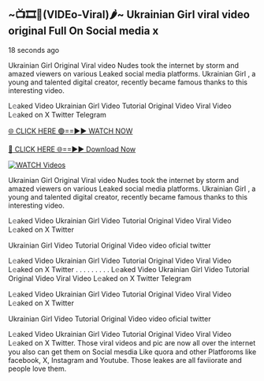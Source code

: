 ## ~📺🎞️👙(VIDEo-Viral)🌶~ Ukrainian Girl     viral video original Full On Social media x 

18 seconds ago

Ukrainian Girl     Original Viral video Nudes took the internet by storm and amazed viewers on various Leaked social media platforms. Ukrainian Girl    , a young and talented digital creator, recently became famous thanks to this interesting video.

L𝚎aked Video Ukrainian Girl     Video Tutorial Original Video Viral Video L𝚎aked on X Twitter Telegram

[🌐 CLICK HERE 🟢==►► WATCH NOW](https://cutt.ly/0rtR8jlR)

[🔴 CLICK HERE 🌐==►► Download Now](https://cutt.ly/SrtR4cwq)

[![WATCH Videos](https://i.imgur.com/dJHk4Zq.gif)](https://cutt.ly/0rtR8jlR)

Ukrainian Girl     Original Viral video Nudes took the internet by storm and amazed viewers on various Leaked social media platforms. Ukrainian Girl     , a young and talented digital creator, recently became famous thanks to this interesting video.

L𝚎aked Video Ukrainian Girl     Video Tutorial Original Video Viral Video L𝚎aked on X Twitter

Ukrainian Girl     Video Tutorial Original Video video oficial twitter

L𝚎aked Video Ukrainian Girl     Video Tutorial Original Video Viral Video L𝚎aked on X Twitter
. . . . . . . . . L𝚎aked Video Ukrainian Girl     Video Tutorial Original Video Viral Video L𝚎aked on X Twitter Telegram

L𝚎aked Video Ukrainian Girl     Video Tutorial Original Video Viral Video L𝚎aked on X Twitter

Ukrainian Girl      Video Tutorial Original Video video oficial twitter

L𝚎aked Video Ukrainian Girl      Video Tutorial Original Video Viral Video L𝚎aked on X Twitter.
Those viral videos and pic are now all over the internet you also can get them on Social mesdia Like quora and other Platforoms like facebook, X, Instagram and Youtube. Those leakes are all faviiorate and people love them.

